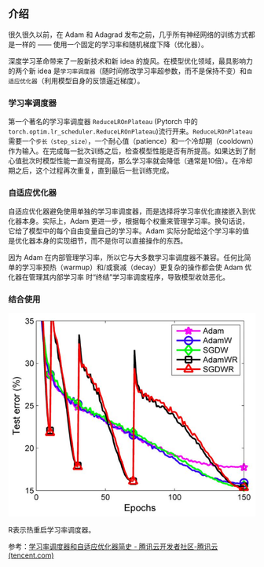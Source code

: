 ## 介绍

很久很久以前，在 Adam 和 Adagrad 发布之前，几乎所有神经网络的训练方式都是一样的 —— 使用一个固定的学习率和随机梯度下降（优化器）。

深度学习革命带来了一股新技术和新 idea 的旋风。在模型优化领域，最具影响力的两个新 idea 是`学习率调度器`（随时间修改学习率超参数，而不是保持不变）和`自适应优化器`（利用模型自身的反馈逼近梯度）。

### 学习率调度器

第一个著名的学习率调度器 `ReduceLROnPlateau` (Pytorch 中的 `torch.optim.lr_scheduler.ReduceLROnPlateau`)流行开来。`ReduceLROnPlateau` 需要一个`步长（step_size）`，一个耐心值（patience）和一个冷却期（cooldown）作为输入。在完成每一批次训练之后，检查模型性能是否有所提高。如果达到了耐心值批次时模型性能一直没有提高，那么学习率就会降低（通常是10倍）。在冷却期之后，这个过程再次重复，直到最后一批训练完成。



### 自适应优化器

自适应优化器避免使用单独的学习率调度器，而是选择将学习率优化直接嵌入到优化器本身。实际上，Adam 更进一步，根据每个权重来管理学习率。换句话说，它给了模型中的每个自由变量自己的学习率。Adam 实际分配给这个学习率的值是优化器本身的实现细节，而不是你可以直接操作的东西。



因为 Adam 在内部管理学习率，所以它与大多数学习率调度器不兼容。任何比简单的学习率预热（warmup）和/或衰减（decay）更复杂的操作都会使 Adam 优化器在管理其内部学习率 时“终结”学习率调度程序，导致模型收敛恶化。



### 结合使用

![img](../imags/1544328580151.png)

R表示热重启学习率调度器。



参考：[学习率调度器和自适应优化器简史 - 腾讯云开发者社区-腾讯云 (tencent.com)](https://cloud.tencent.com/developer/article/1815627)